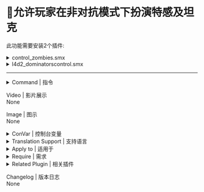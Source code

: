# 📌允许玩家在非对抗模式下扮演特感及坦克

此功能需要安装2个插件:

<details><summary>control_zombies.smx</summary>

└─ 控制特感<br>
└─ 原作 [Github](https://github.com/umlka/l4d2/tree/3b9084b5a55b689bf9df409fdcf1a1109532c393/control_zombies), 无修改
</details>

<details><summary>l4d2_dominatorscontrol.smx</summary>

└─ 解除控制性特感数量限制<br>
└─ 原作 [Github](https://github.com/SirPlease/L4D2-Competitive-Rework/blob/a89e98ab9f54ba4fb8f04d7af3135a339b7e8445/addons/sourcemod/scripting/l4d2_dominatorscontrol.sp#L4), 无修改
</details>

---

<details><summary>Command | 指令</summary>

|指令|功能|权限|
|-|-|-|
|`!team3`|切换到特感方|Console|
|`!team2`|切换到生还方|Console|
|`!pb`|提前叛变|Console|
|`!pt`|转交坦克|Console|
|`!tt`|接管坦克|Console|
|`!class`|灵魂状态下更改特感类型或鼠标中键|Console|
|鼠标中键|非灵魂状态下管理员重置特感技能冷却时间|Admin|
---
</details>

Video | 影片展示
<br>None

Image | 图示
<br>None

<details><summary>ConVar | 控制台变量</summary>

<details><summary>[control_zombies.smx]</summary>

```sourcepawn
// 至少有多少名正常生还者(未被控,未倒地,未死亡)时,才允许玩家接管坦克
// Default: "1"
// Minimum: "0.000000"
cz_allow_survivor_limit "1"

// 在感染玩家进入灵魂状态后自动向其显示更改类型的菜单?(0=不显示,-1=每次都显示,大于0=每回合总计显示的最大次数)
// Default: "3"
// Minimum: "-1.000000"
cz_atuo_display_menu "3"

// sm_team2,sm_team3命令的冷却时间(0.0-无冷却)
// Default: "60.0"
// Minimum: "0.000000"
cz_cmd_cooldown_time "60.0"

// 特感玩家杀死生还者玩家后是否互换队伍?(0=否,1=是)
// Default: "0"
cz_exchange_team "0"

// 要达到什么免疫级别才能绕过sm_team2,sm_team3,sm_pb,sm_tt,sm_pt,sm_class,鼠标中键重置冷的使用限制
// Default: "99;99;99;99;99;99;99"
cz_immunity_levels "99;99;99;99;99;99;99"

// 抽取哪些玩家来接管坦克?(-1=由游戏自身控制,0=不抽取,1=叛变玩家,2=生还者,4=感染者)
// Default: "7"
cz_lot_target_player "7"

// 在哪些地图上才允许叛变和接管坦克(0=禁用叛变和接管坦克,1=非结局地图,2=结局地图,3=所有地图)
// Default: "3"
// Minimum: "0.000000"
cz_map_filter_tank "3"

// 坦克玩家达到多少后插件将不再控制玩家接管(0=不接管坦克)
// Default: "1"
// Minimum: "0.000000"
cz_max_tank_player "1"

// 换图,过关以及任务失败时是否自动将特感玩家切换到哪个队伍?(0=不切换,1=旁观者,2=生还者)
// Default: "0"
cz_pz_change_team_to "0"

// 特感玩家在ghost状态下切换特感类型是否进行血量惩罚(0.0=不惩罚.计算方式为当前血量乘以该值)
// Default: "0"
// Minimum: "0.000000"
cz_pz_punish_health "0"

// 特感玩家在ghost状态下切换特感类型后下次复活延长的时间(0=插件不会延长复活时间)
// Default: "0"
// Minimum: "0.000000"
cz_pz_punish_time "0"

// 特感玩家复活后自动处死的时间(0=不会处死复活后的特感玩家)
// Default: "120"
// Minimum: "0.000000"
cz_pz_suicide_time "120"

// 感染玩家数量达到多少后将限制使用sm_team3命令(-1=感染玩家不能超过生还玩家,大于等于0=感染玩家不能超过该值)
// Default: "-1"
// Minimum: "-1.000000"
cz_pz_team_limit "-1"

// 什么情况下sm_team2,sm_team3命令会进入冷却(1=使用其中一个命令,2=坦克玩家掉控,4=坦克玩家死亡,8=坦克玩家未及时重生,16=特感玩家杀掉生还者玩家,31=所有)
// Default: "31"
cz_return_enter_cooling "31"

// 准备叛变的玩家数量为0时,自动抽取生还者和感染者玩家的几率(排除闲置旁观玩家)(0.0=不自动抽取)
// Default: "100"
cz_survivor_allow_chance "100"

// 特感玩家看到的黑白状态生还者发光颜色
// Default: "255 255 255"
cz_survivor_color_blackwhite "255 255 255"

// 是否给生还者创发光建模型?(0=否,1=是)
// Default: "1"
cz_survivor_color_enable "1"

// 特感玩家看到的倒地状态生还者发光颜色
// Default: "180 0 0"
cz_survivor_color_incapacitated "180 0 0"

// 特感玩家看到的正常状态生还者发光颜色
// Default: "0 180 0"
cz_survivor_color_normal "0 180 0"

// 特感玩家看到的被Boomer喷或炸中过的生还者发光颜色
// Default: "155 0 180"
cz_survivor_color_nowit "155 0 180"

// 插件在控制玩家接管坦克后是否进入ghost状态
// Default: "1"
cz_takeover_ghost "1"

// 哪些标志能绕过sm_team2,sm_team3,sm_pb,sm_tt,sm_pt,sm_class,鼠标中键重置冷却的使用限制(留空表示所有人都不会被限制)
// Default: ";z;;z;z;;z"
cz_user_flagbits ";z;;z;z;;z"
```
---
</details>

<details><summary>[l4d2_dominatorscontrol.smx]</summary>

建议配置
```sourcepawn
//哪个受感染阶层被视为统治者
//1=Smoker, 2=Bommer, 4=Hunter, 8=Spitter, 16=Jockey, 32=Charger
sm_cvar l4d2_dominators 0

// 复活时间
sm_cvar z_ghost_delay_min 5
sm_cvar z_ghost_delay_max 10
sm_cvar z_ghost_delay_minspawn 0

// 复活最小距离
sm_cvar z_spawn_safety_range 1

// 特感数量限制
sm_cvar z_max_player_zombies 28
sm_cvar z_versus_smoker_limit 5
sm_cvar z_versus_boomer_limit 5
sm_cvar z_versus_hunter_limit 5
sm_cvar z_versus_spitter_limit 5
sm_cvar z_versus_jockey_limit 5
sm_cvar z_versus_charger_limit 5
```
</details>

---

</details>

<details><summary>Translation Support | 支持语言</summary>

```
简体中文
```
</details>

<details><summary>Apply to | 适用于</summary>

```php
L4D2 only
```
</details>

<details><summary>Require | 需求</summary>

1. [[L4D & L4D2] Left 4 DHooks Direct](https://forums.alliedmods.net/showthread.php?t=321696)
2. [Source Scramble](https://forums.alliedmods.net/showthread.php?t=317175)
</details>

<details><summary>Related Plugin | 相关插件</summary>

1. [Zombie Spawn Fix](https://forums.alliedmods.net/showthread.php?p=2751992) 防止加载卡特, 结局卡特, 特感玩家在玩家加载时无法从灵魂状态下重生以及`director_no_specials`设置为1时提示的重生已禁用
</details>

Changelog | 版本日志
<br>None